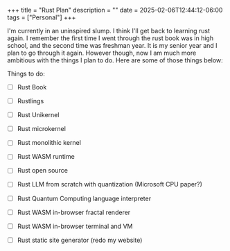+++
title = "Rust Plan"
description = ""
date = 2025-02-06T12:44:12-06:00
tags = ["Personal"]
+++

I'm currently in an uninspired slump. I think I'll get back to learning rust again. I remember the first time I went through the rust book was in high school, and the second time was freshman year. It is my senior year and I plan to go through it again. However though, now I am much more ambitious with the things I plan to do. Here are some of those things below:

Things to do:
- [ ] Rust Book
- [ ] Rustlings
- [ ] Rust Unikernel
- [ ] Rust microkernel
- [ ] Rust monolithic kernel
- [ ] Rust WASM runtime
- [ ] Rust open source
- [ ] Rust LLM from scratch with quantization (Microsoft CPU paper?)
- [ ] Rust Quantum Computing language interpreter
- [ ] Rust WASM in-browser fractal renderer
- [ ] Rust WASM in-browser terminal and VM
- [ ] Rust static site generator (redo my website)



